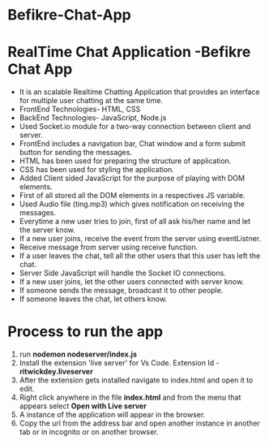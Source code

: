# Befikre-Chat-App
<h1>RealTime Chat Application -Befikre Chat App</h1>

<ul>
<li>It is an scalable Realtime Chatting Application that provides an interface for multiple user chatting at the same time.</li>
<li>FrontEnd Technologies- HTML, CSS</li>
<li>BackEnd Technologies- JavaScript, Node.js</li>
<li>Used Socket.io module for a two-way connection between client and server.</li>
<li>FrontEnd includes a navigation bar, Chat window and a form submit button for sending the messages.</li>
<li>HTML has been used for preparing the structure of application.</li>
<li>CSS has been used for styling the application.</li>
<li>Added Client sided JavaScript for the purpose of playing with DOM elements.</li>
<li>First of all stored all the DOM elements in a respectives JS variable.</li>
<li>Used Audio file (ting.mp3) which gives notification on receiving the messages.</li>
<li>Everytime a new user tries to join, first of all ask his/her name and let the server know.</li>
<li>If a new user joins, receive the event from the server using eventListner.</li>
<li>Receive message from server using receive function.</li>
<li>If a user leaves the chat, tell all the other users that this user has left the chat.</li>
<li>Server Side JavaScript will handle the Socket IO connections.</li>
<li>If a new user joins, let the other users connected with server know.</li>
<li>If someone sends the message, broadcast it to other people.</li>
<li>If someone leaves the chat, let others know.</li>
</ul>

# Process to run the app
<ol>
  <li> run <b>nodemon nodeserver/index.js</b>
  <li> Install the extension 'live server' for Vs Code. Extension Id - <b>ritwickdey.liveserver </b>
  <li> After the extension gets installed navigate to index.html and open it to edit.
  <li> Right click anywhere in the file <b>index.html</b> and from the menu that appears select <b> Open with Live server </b>
  <li> A instance of the application will appear in the browser. 
  <li> Copy the url from the address bar and open another instance in another tab or in incognito or on another browser.
</ol>
